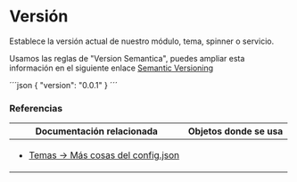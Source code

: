 # Versión

Establece la versión actual de nuestro módulo, tema, spinner o servicio.

Usamos las reglas de "Version Semantica", puedes ampliar esta información en el siguiente enlace [Semantic Versioning](http://semver.org/)


´´´json
{
  "version": "0.0.1"
}
´´´

### Referencias
Documentación relacionada | Objetos donde se usa
--------------------------|--------------------------
<ul><li>[Temas -> Más cosas del config.json](../themes/themes.md#mas-cosas-del-config.json)</li></ul> | <ul></ul>
